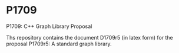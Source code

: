 # P1709
P1709: C++ Graph Library Proposal

Ths repository contains the document D1709r5 (in latex form) for the proposal P1709r5: A standard graph library.


